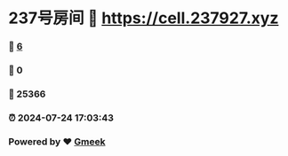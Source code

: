# 237号房间 :link: https://cell.237927.xyz 
### :page_facing_up: [6](https://cell.237927.xyz/tag.html) 
### :speech_balloon: 0 
### :hibiscus: 25366 
### :alarm_clock: 2024-07-24 17:03:43 
### Powered by :heart: [Gmeek](https://github.com/Meekdai/Gmeek)
